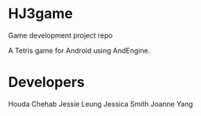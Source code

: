HJ3game
=======

Game development project repo

A Tetris game for Android using AndEngine. 

Developers
==========
Houda Chehab 
Jessie Leung
Jessica Smith
Joanne Yang
